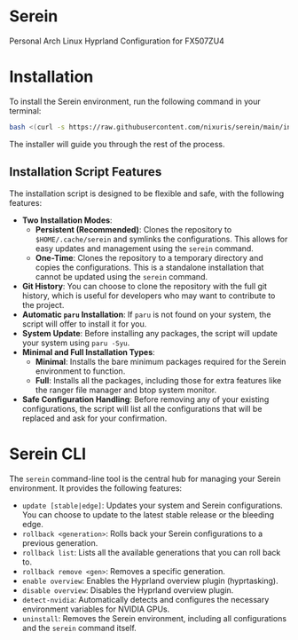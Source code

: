 # Serein
Personal Arch Linux Hyprland Configuration for FX507ZU4

# Installation

To install the Serein environment, run the following command in your terminal:

```bash
bash <(curl -s https://raw.githubusercontent.com/nixuris/serein/main/install.sh)
```

The installer will guide you through the rest of the process.

## Installation Script Features

The installation script is designed to be flexible and safe, with the following features:

*   **Two Installation Modes**:
    *   **Persistent (Recommended)**: Clones the repository to `$HOME/.cache/serein` and symlinks the configurations. This allows for easy updates and management using the `serein` command.
    *   **One-Time**: Clones the repository to a temporary directory and copies the configurations. This is a standalone installation that cannot be updated using the `serein` command.
*   **Git History**: You can choose to clone the repository with the full git history, which is useful for developers who may want to contribute to the project.
*   **Automatic `paru` Installation**: If `paru` is not found on your system, the script will offer to install it for you.
*   **System Update**: Before installing any packages, the script will update your system using `paru -Syu`.
*   **Minimal and Full Installation Types**:
    *   **Minimal**: Installs the bare minimum packages required for the Serein environment to function.
    *   **Full**: Installs all the packages, including those for extra features like the ranger file manager and btop system monitor.
*   **Safe Configuration Handling**: Before removing any of your existing configurations, the script will list all the configurations that will be replaced and ask for your confirmation.

# Serein CLI

The `serein` command-line tool is the central hub for managing your Serein environment. It provides the following features:

*   `update [stable|edge]`: Updates your system and Serein configurations. You can choose to update to the latest stable release or the bleeding edge.
*   `rollback <generation>`: Rolls back your Serein configurations to a previous generation.
*   `rollback list`: Lists all the available generations that you can roll back to.
*   `rollback remove <gen>`: Removes a specific generation.
*   `enable overview`: Enables the Hyprland overview plugin (hyprtasking).
*   `disable overview`: Disables the Hyprland overview plugin.
*   `detect-nvidia`: Automatically detects and configures the necessary environment variables for NVIDIA GPUs.
*   `uninstall`: Removes the Serein environment, including all configurations and the `serein` command itself.